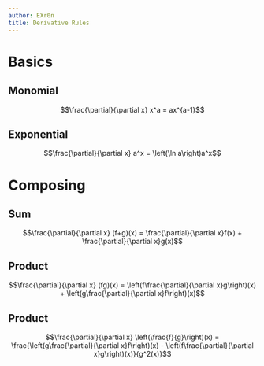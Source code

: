 ```yaml
---
author: EXr0n
title: Derivative Rules
---
```


# Basics

## Monomial

$$\frac{\partial}{\partial x} x^a = ax^{a-1}$$

## Exponential

$$\frac{\partial}{\partial x} a^x = \left(\ln a\right)a^x$$

# Composing

## Sum

$$\frac{\partial}{\partial x} (f+g)(x) = \frac{\partial}{\partial x}f(x) + \frac{\partial}{\partial x}g(x)$$

## Product

$$\frac{\partial}{\partial x} (fg)(x) = \left(f\frac{\partial}{\partial x}g\right)(x) + \left(g\frac{\partial}{\partial x}f\right)(x)$$

## Product

$$\frac{\partial}{\partial x} \left(\frac{f}{g}\right)(x) = \frac{\left(g\frac{\partial}{\partial x}f\right)(x) - \left(f\frac{\partial}{\partial x}g\right)(x)}{g^2(x)}$$
